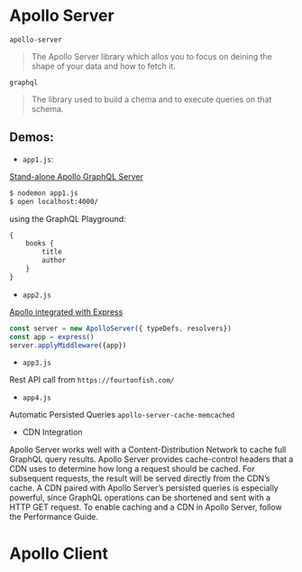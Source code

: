Apollo Server
==============

`apollo-server`
<blockquote> 
The Apollo Server library which allos you to focus on deining the shape of your data and how to fetch it.
</blockquote>

`graphql`
<blockquote>
The library used to build a chema and to execute queries on that schema.
</blockquote>

Demos:
-------

- `app1.js`:

[Stand-alone Apollo GraphQL Server](https://www.apollographql.com/docs/apollo-server/getting-started.html)

```bash
$ nodemon app1.js
$ open localhost:4000/
```

using the GraphQL Playground:
```javascript
{
    books {
        title
        author
    }
}
```

- `app2.js`

[Apollo integrated with Express](https://github.com/apollographql/apollo-server)

```javascript
const server = new ApolloServer({ typeDefs, resolvers})
const app = express()
server.applyMiddleware({app})
```

- `app3.js`

Rest API call from `https://fourtonfish.com/`

- `app4.js`

Automatic Persisted Queries `apollo-server-cache-memcached`


- CDN Integration

Apollo Server works well with a Content-Distribution Network to cache full GraphQL query results. Apollo Server provides cache-control headers that a CDN uses to determine how long a request should be cached. For subsequent requests, the result will be served directly from the CDN’s cache. A CDN paired with Apollo Server’s persisted queries is especially powerful, since GraphQL operations can be shortened and sent with a HTTP GET request. To enable caching and a CDN in Apollo Server, follow the Performance Guide.

Apollo Client
=============


